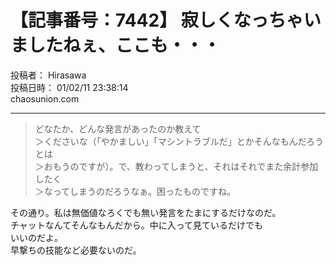 # 【記事番号：7442】 寂しくなっちゃいましたねぇ、ここも・・・

投稿者： Hirasawa  
投稿日時： 01/02/11 23:38:14  
chaosunion.com

---

>どなたか、どんな発言があったのか教えて  
＞くださいな（「やかましい」「マシントラブルだ」とかそんなもんだろうとは  
＞おもうのですが）。で、教わってしまうと、それはそれでまた余計参加したく  
＞なってしまうのだろうなぁ。困ったものですね。  
  
その通り。私は無価値なろくでも無い発言をたまにするだけなのだ。  
チャットなんてそんなもんだから。中に入って見ているだけでも  
いいのだよ。  
早撃ちの技能など必要ないのだ。  
  
